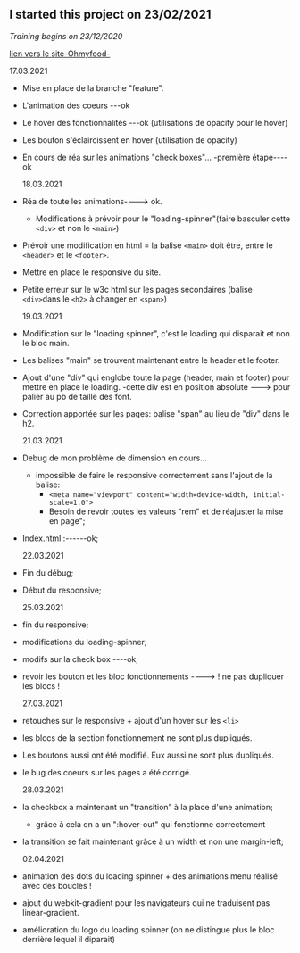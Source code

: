 ## I started this project on 23/02/2021

_Training begins on 23/12/2020_

[lien vers le site-Ohmyfood-](https://roxanne2904.github.io/VietteRoxanne_3_23122020/)

17.03.2021

- Mise en place de la branche "feature".
- L'animation des coeurs ---ok
- Le hover des fonctionnalités ---ok (utilisations de opacity pour le hover)
- Les bouton s'éclaircissent en hover (utilisation de opacity)
- En cours de réa sur les animations "check boxes"...
  -première étape----ok

  18.03.2021

- Réa de toute les animations----> ok.
  - Modifications à prévoir pour le "loading-spinner"(faire basculer cette `<div>` et non le `<main>`)
- Prévoir une modification en html = la balise `<main>` doit être, entre le `<header>` et le `<footer>`.
- Mettre en place le responsive du site.
- Petite erreur sur le w3c html sur les pages secondaires (balise `<div>`dans le `<h2>` à changer en `<span>`)

  19.03.2021

- Modification sur le "loading spinner", c'est le loading qui disparait et non le bloc main.
- Les balises "main" se trouvent maintenant entre le header et le footer.
- Ajout d'une "div" qui englobe toute la page (header, main et footer) pour mettre en place le loading.
  -cette div est en position absolute ---> pour palier au pb de taille des font.
- Correction apportée sur les pages: balise "span" au lieu de "div" dans le h2.

  21.03.2021

- Debug de mon problème de dimension en cours...
  - impossible de faire le responsive correctement sans l'ajout de la balise:
    - `<meta name="viewport" content="width=device-width, initial-scale=1.0">`
    - Besoin de revoir toutes les valeurs "rem" et de réajuster la mise en page";
- Index.html :------ok;

  22.03.2021

- Fin du débug;
- Début du responsive;

  25.03.2021

- fin du responsive;
- modifications du loading-spinner;
- modifs sur la check box ----ok;
- revoir les bouton et les bloc fonctionnements ----> ! ne pas dupliquer les blocs !

  27.03.2021

- retouches sur le responsive + ajout d'un hover sur les `<li>`
- les blocs de la section fonctionnement ne sont plus dupliqués.
- Les boutons aussi ont été modifié. Eux aussi ne sont plus dupliqués.
- le bug des coeurs sur les pages a été corrigé.

  28.03.2021

- la checkbox a maintenant un "transition" à la place d'une animation;
  - grâce à cela on a un ":hover-out" qui fonctionne correctement
- la transition se fait maintenant grâce à un width et non une margin-left;

  02.04.2021

- animation des dots du loading spinner + des animations menu réalisé avec des boucles !
- ajout du webkit-gradient pour les navigateurs qui ne traduisent pas linear-gradient.
- amélioration du logo du loading spinner (on ne distingue plus le bloc derrière lequel il
  diparait)
